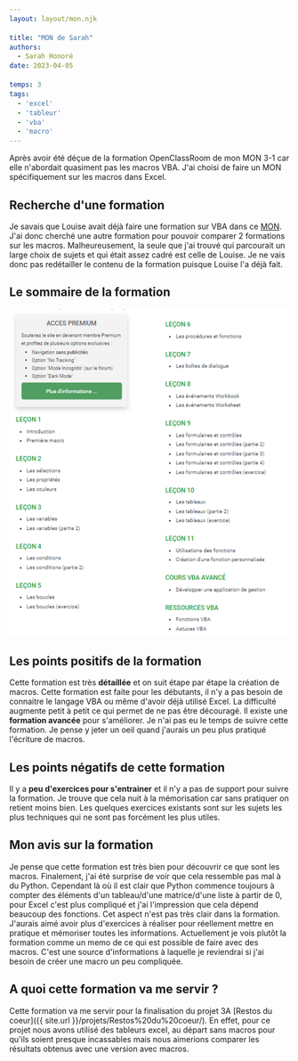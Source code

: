 ```yaml
---
layout: layout/mon.njk

title: "MON de Sarah"
authors:
  - Sarah Honoré
date: 2023-04-05

temps: 3
tags:
  - 'excel'
  - 'tableur'
  - 'vba'
  - 'macro'
---
```

<!-- début résumé -->
Après avoir été déçue de la formation OpenClassRoom de mon MON 3-1 car elle n'abordait quasiment pas les macros VBA. J'ai choisi de faire un MON spécifiquement sur les macros dans Excel.
<!-- fin résumé -->

## Recherche d'une formation
Je savais que Louise avait déjà faire une formation sur VBA dans ce [MON](/do-it/mon/LG/MON5). J'ai donc cherché une autre formation pour pouvoir comparer 2 formations sur les macros. Malheureusement, la seule que j'ai trouvé qui parcourait un large choix de sujets et qui était assez cadré est celle de Louise. Je ne vais donc pas redétailler le contenu de la formation puisque Louise l'a déjà fait.

## Le sommaire de la formation
<img src="MON_3_2.PNG">

## Les points positifs de la formation
Cette formation est très **détaillée** et on suit étape par étape la création de macros. Cette formation est faite pour les débutants, il n'y a pas besoin de connaitre le langage VBA ou même d'avoir déjà utilisé Excel. La difficulté augmente petit à petit ce qui permet de ne pas être découragé.
Il existe une **formation avancée** pour s'améliorer. Je n'ai pas eu le temps de suivre cette formation. Je pense y jeter un oeil quand j'aurais un peu plus pratiqué l'écriture de macros.
## Les points négatifs de cette formation
Il y a **peu d'exercices pour s'entrainer** et il n'y a pas de support pour suivre la formation. Je trouve que cela nuit à la mémorisation car sans pratiquer on retient moins bien. Les quelques exercices existants sont sur les sujets les plus techniques qui ne sont pas forcément les plus utiles.

## Mon avis sur la formation
Je pense que cette formation est très bien pour découvrir ce que sont les macros. Finalement, j'ai été surprise de voir que cela ressemble pas mal à du Python. Cependant là où il est clair que Python commence toujours à compter des éléments d'un tableau/d'une matrice/d'une liste à partir de 0, pour Excel c'est plus compliqué et j'ai l'impression que cela dépend beaucoup des fonctions. Cet aspect n'est pas très clair dans la formation. J'aurais aimé avoir plus d'exercices à réaliser pour réellement mettre en pratique et mémoriser toutes les informations. Actuellement je vois plutôt la formation comme un memo de ce qui est possible de faire avec des macros. C'est une source d'informations à laquelle je reviendrai si j'ai besoin de créer une macro un peu compliquée.

## A quoi cette formation va me servir ?
Cette formation va me servir pour la finalisation du projet 3A [Restos du coeur]({{ site.url }}/projets/Restos%20du%20coeur/). En effet, pour ce projet nous avons utilisé des tableurs excel, au départ sans macros pour qu'ils soient presque incassables mais nous aimerions comparer les résultats obtenus avec une version avec macros.